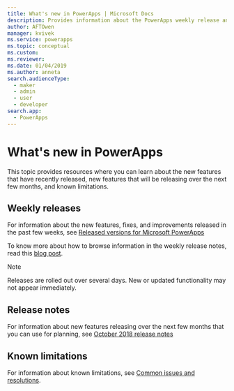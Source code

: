```yaml
---
title: What's new in PowerApps | Microsoft Docs
description: Provides information about the PowerApps weekly release and release notes
author: AFTOwen
manager: kvivek
ms.service: powerapps
ms.topic: conceptual
ms.custom: 
ms.reviewer: 
ms.date: 01/04/2019
ms.author: anneta
search.audienceType: 
  - maker
  - admin
  - user
  - developer
search.app: 
  - PowerApps
---
```

# What's new in PowerApps

This topic provides resources where you can learn about the new features that have recently released, new features that will be releasing over the next few months, and known limitations.

## Weekly releases

For information about the new features, fixes, and improvements released in the past few weeks, see [Released versions for Microsoft PowerApps](https://docs.microsoft.com/business-applications-release-notes/powerplatform/released-versions/powerapps)

To know more about how to browse information in the weekly release notes, read this [blog post](https://powerapps.microsoft.com/en-us/blog/stay-tuned-with-the-latest-features-and-fixes-through-powerapps-weekly-release-notes/).

> [!NOTE]
> Releases are rolled out over several days. New or updated functionality may not appear immediately.

## Release notes

For information about new features releasing over the next few months that you can use for planning, see [October 2018 release notes](https://docs.microsoft.com/business-applications-release-notes/October18/powerapps/planned-features)

## Known limitations

For information about known limitations, see [Common issues and resolutions](common-issues-and-resolutions.md).
